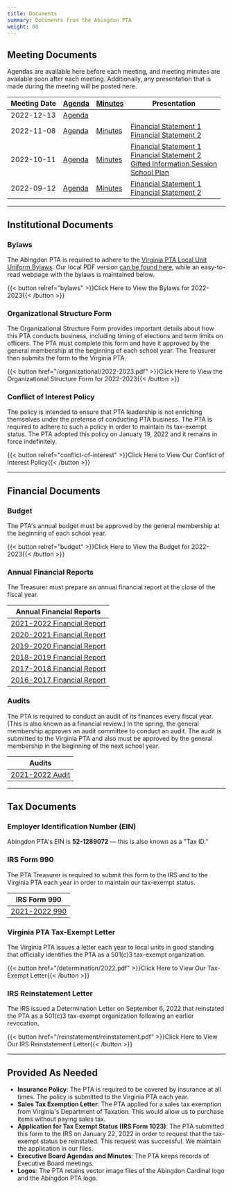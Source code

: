 ```yaml
---
title: Documents
summary: Documents from the Abingdon PTA
weight: 80
---
```


## Meeting Documents

Agendas are available here before each meeting, and meeting minutes are available soon after each meeting. Additionally, any presentation that is made during the meeting will be posted here.

| Meeting Date | [Agenda](/agendas) | [Minutes](/minutes) | Presentation |
| ------------ | ------ | ------- | ------------ |
| 2022-12-13   | [Agenda](/agendas/2022-12-13) |
| 2022-11-08   | [Agenda](/agendas/2022-11-08) | [Minutes](/minutes/2022-11-08) | [Financial Statement 1](/presentations/2022-11-08_1.pdf)<br>[Financial Statement 2](/presentations/2022-11-08_2.pdf) |
| 2022-10-11   | [Agenda](/agendas/2022-10-11) | [Minutes](/minutes/2022-10-11) | [Financial Statement 1](/presentations/2022-10-11_1.pdf)<br>[Financial Statement 2](/presentations/2022-10-11_2.pdf)<br>[Gifted Information Session](/presentations/2022-10-11_3.pdf)<br>[School Plan](/presentations/2022-10-11_4.pdf) |
| 2022-09-12   | [Agenda](/agendas/2022-09-12) | [Minutes](/minutes/2022-09-12) | [Financial Statement 1](/presentations/2022-09-12_1.pdf)<br>[Financial Statement 2](/presentations/2022-09-12_2.pdf) |

---

## Institutional Documents

### Bylaws

The Abingdon PTA is required to adhere to the [Virginia PTA Local Unit Uniform Bylaws](https://www.vapta.org/27-committees/bylaws). Our local PDF version [can be found here](/bylaws/2022-2023.pdf), while an easy-to-read webpage with the bylaws is maintained below.

{{< button relref="bylaws" >}}Click Here to View the Bylaws for 2022-2023{{< /button >}}

### Organizational Structure Form

The Organizational Structure Form provides important details about how this PTA conducts business, including timing of elections and term limits on officers. The PTA must complete this form and have it approved by the general membership at the beginning of each school year. The Treasurer then submits the form to the Virginia PTA.

{{< button href="/organizational/2022-2023.pdf" >}}Click Here to View the Organizational Structure Form for 2022-2023{{< /button >}}

### Conflict of Interest Policy

The policy is intended to ensure that PTA leadership is not enriching themselves under the pretense of conducting PTA business. The PTA is required to adhere to such a policy in order to maintain its tax-exempt status. The PTA adopted this policy on January 19, 2022 and it remains in force indefinitely.

{{< button relref="conflict-of-interest" >}}Click Here to View Our Conflict of Interest Policy{{< /button >}}

---

## Financial Documents

### Budget

The PTA's annual budget must be approved by the general membership at the beginning of each school year.

{{< button relref="budget" >}}Click Here to View the Budget for 2022-2023{{< /button >}}

### Annual Financial Reports

The Treasurer must prepare an annual financial report at the close of the fiscal year.

| Annual Financial Reports |
|-|
| [2021-2022 Financial Report](/financialreports/2021-2022.pdf) |
| [2020-2021 Financial Report](/financialreports/2020-2021.pdf) |
| [2019-2020 Financial Report](/financialreports/2019-2020.pdf) |
| [2018-2019 Financial Report](/financialreports/2018-2019.pdf) |
| [2017-2018 Financial Report](/financialreports/2017-2018.pdf) |
| [2016-2017 Financial Report](/financialreports/2016-2017.pdf) |

### Audits

The PTA is required to conduct an audit of its finances every fiscal year. (This is also known as a financial review.) In the spring, the general membership approves an audit committee to conduct an audit. The audit is submitted to the Virginia PTA and also must be approved by the general membership in the beginning of the next school year.

| Audits |
|-|
| [2021-2022 Audit](/audits/2021-2022.pdf) |

---

## Tax Documents

### Employer Identification Number (EIN)

Abingdon PTA's EIN is **52-1289072** — this is also known as a "Tax ID."

### IRS Form 990

The PTA Treasurer is required to submit this form to the IRS and to the Virginia PTA each year in order to maintain our tax-exempt status.

| IRS Form 990 |
|-|
| [2021-2022 990](/990/2021-2022.pdf) |

### Virginia PTA Tax-Exempt Letter

The Virginia PTA issues a letter each year to local units in good standing that officially identifies the PTA as a 501(c)3 tax-exempt organization.

{{< button href="/determination/2022.pdf" >}}Click Here to View Our Tax-Exempt Letter{{< /button >}}

### IRS Reinstatement Letter

The IRS issued a Determination Letter on September 6, 2022 that reinstated the PTA as a 501(c)3 tax-exempt organization following an earlier revocation.

{{< button href="/reinstatement/reinstatement.pdf" >}}Click Here to View Our IRS Reinstatement Letter{{< /button >}}

---

## Provided As Needed

- **Insurance Policy**: The PTA is required to be covered by insurance at all times. The policy is submitted to the Virginia PTA each year.
- **Sales Tax Exemption Letter**: The PTA applied for a sales tax exemption from Virginia's Department of Taxation. This would allow us to purchase items without paying sales tax.
- **Application for Tax Exempt Status (IRS Form 1023)**: The PTA submitted this form to the IRS on January 22, 2022 in order to request that the tax-exempt status be reinstated. This request was successful. We maintain the application in our files.
- **Executive Board Agendas and Minutes**: The PTA keeps records of Executive Board meetings.
- **Logos**: The PTA retains vector image files of the Abingdon Cardinal logo and the Abingdon PTA logo.